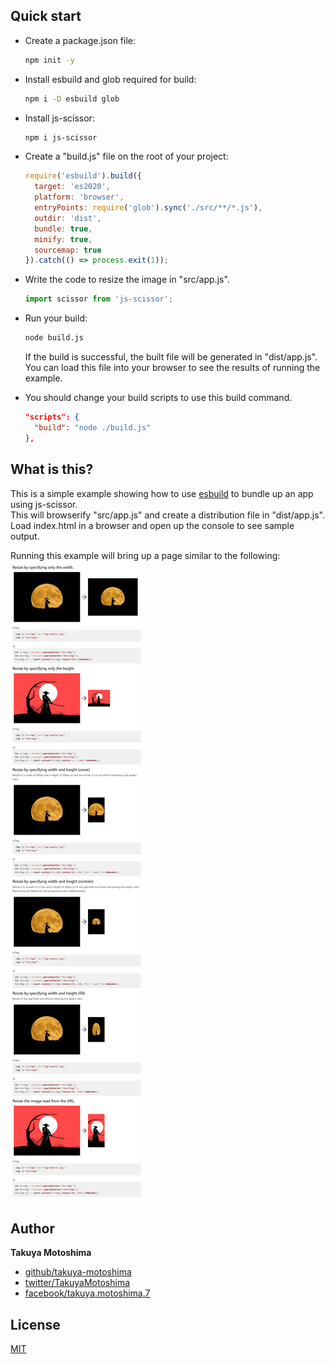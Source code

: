 ## Quick start

* Create a package.json file:
  ```bash
  npm init -y
  ```

* Install esbuild and glob required for build:
  ```bash
  npm i -D esbuild glob
  ```

* Install js-scissor:
  ```bash
  npm i js-scissor
  ```

* Create a "build.js" file on the root of your project: 
  ```js
  require('esbuild').build({
    target: 'es2020',
    platform: 'browser',
    entryPoints: require('glob').sync('./src/**/*.js'),
    outdir: 'dist',
    bundle: true,
    minify: true,
    sourcemap: true
  }).catch(() => process.exit(1));
  ```

* Write the code to resize the image in "src/app.js".
  ```js
  import scissor from 'js-scissor';
  ```

* Run your build:
  ```bash
  node build.js
  ```

  If the build is successful, the built file will be generated in "dist/app.js".  
  You can load this file into your browser to see the results of running the example.

* You should change your build scripts to use this build command.
  ```json
  "scripts": {
    "build": "node ./build.js"
  },
  ```

## What is this?

This is a simple example showing how to use [esbuild](https://esbuild.github.io/) to bundle up an app using js-scissor.  
This will browserify "src/app.js" and create a distribution file in "dist/app.js".
Load index.html in a browser and open up the console to see sample output.  

Running this example will bring up a page similar to the following:  
<img src="screencap.png">

## Author

**Takuya Motoshima**

* [github/takuya-motoshima](https://github.com/takuya-motoshima)
* [twitter/TakuyaMotoshima](https://twitter.com/TakuyaMotoshima)
* [facebook/takuya.motoshima.7](https://www.facebook.com/takuya.motoshima.7)

## License

[MIT](LICENSE)